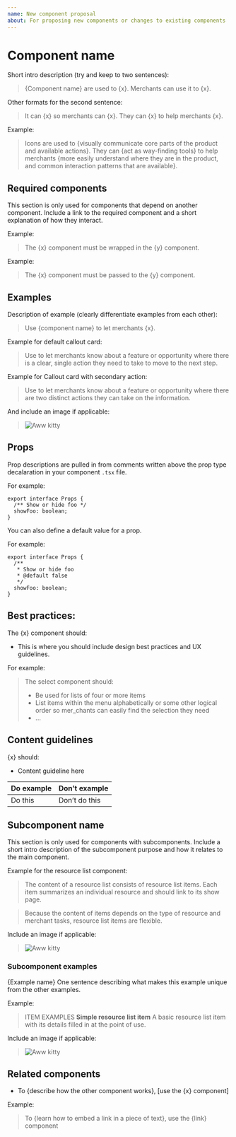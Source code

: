 ```yaml
---
name: New component proposal
about: For proposing new components or changes to existing components
---
```


# Component name

Short intro description (try and keep to two sentences):
> {Component name} are used to {x}. Merchants can use it to {x}.

Other formats for the second sentence:
> It can {x} so merchants can {x}.
> They can {x} to help merchants {x}.

Example:
> Icons are used to {visually communicate core parts of the product and available actions}. They can {act as way-finding tools} to help merchants {more easily understand where they are in the product, and common interaction patterns that are available}.

## Required components

This section is only used for components that depend on another component. Include a link to the required component and a short explanation of how they interact.

Example:
> The {x} component must be wrapped in the {y} component.

Example:
> The {x} component must be passed to the {y} component.

## Examples

Description of example (clearly differentiate examples from each other):
> Use {component name} to let merchants {x}.

Example for default callout card:
> Use to let merchants know about a feature or opportunity where there is a clear, single action they need to take to move to the next step.

Example for Callout card with secondary action:
> Use to let merchants know about a feature or opportunity where there are two distinct actions they can take on the information.

And include an image if applicable:
> ![Aww kitty](http://placekitten.com/300/100)

## Props

Prop descriptions are pulled in from comments written above the prop type decalaration in your component `.tsx` file.

For example:

```tsx
export interface Props {
  /** Show or hide foo */
  showFoo: boolean;
}
```

You can also define a default value for a prop.

For example:

```tsx
export interface Props {
  /**
   * Show or hide foo
   * @default false
   */
  showFoo: boolean;
}
```

## Best practices:

The {x} component should:

- This is where you should include design best practices and UX guidelines.

For example:

> The select component should:
> - Be used for lists of four or more items
> - List items within the menu alphabetically or some other logical order so mer_chants can easily find the selection they need
> - ...

## Content guidelines

{x} should:

- Content guideline here

| Do example | Don’t example |
|------------|---------------|
| Do this | Don’t do this |

## Subcomponent name

This section is only used for components with subcomponents. Include a short intro description of the subcomponent purpose and how it relates to the main component.

Example for the resource list component:
> The content of a resource list consists of resource list items. Each item summarizes an individual resource and should link to its show page.

> Because the content of items depends on the type of resource and merchant tasks, resource list items are flexible.

Include an image if applicable:
> ![Aww kitty](http://placekitten.com/300/100)

### Subcomponent examples

{Example name}
One sentence describing what makes this example unique from the other examples.

Example:
> ITEM EXAMPLES
> **Simple resource list item**
> A basic resource list item with its details filled in at the point of use.

Include an image if applicable:
> ![Aww kitty](http://placekitten.com/300/100)

## Related components

- To {describe how the other component works}, [use the {x} component]

Example:
> To {learn how to embed a link in a piece of text}, use the {link} component
